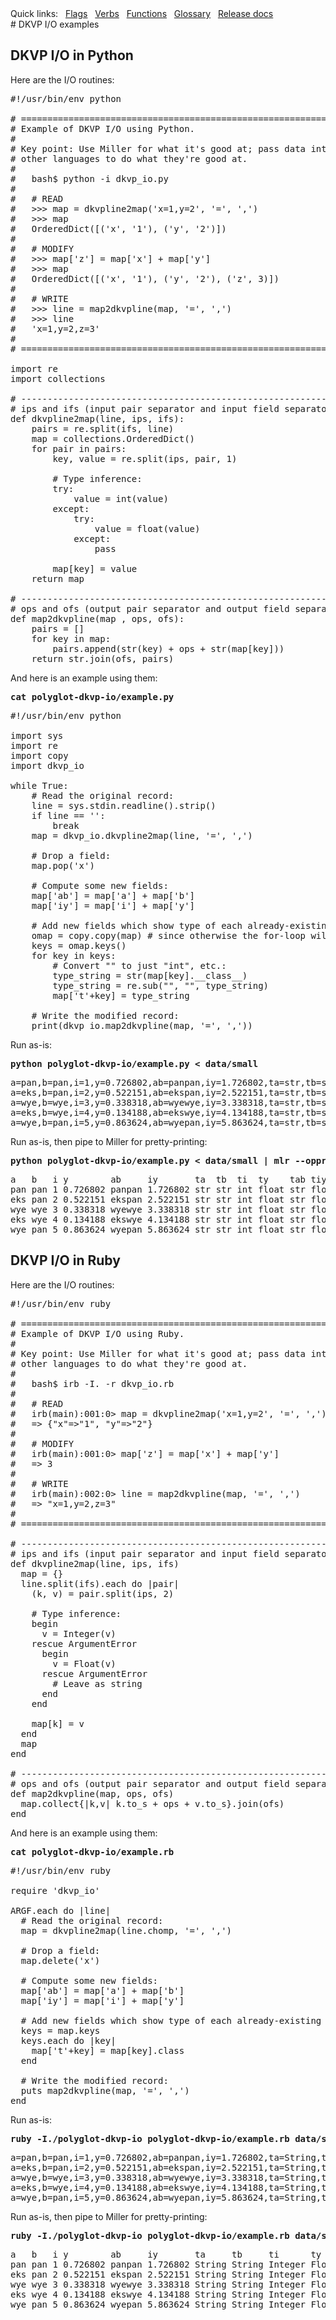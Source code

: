 <!---  PLEASE DO NOT EDIT DIRECTLY. EDIT THE .md.in FILE PLEASE. --->
<div>
<span class="quicklinks">
Quick links:
&nbsp;
<a class="quicklink" href="../reference-main-flag-list/index.html">Flags</a>
&nbsp;
<a class="quicklink" href="../reference-verbs/index.html">Verbs</a>
&nbsp;
<a class="quicklink" href="../reference-dsl-builtin-functions/index.html">Functions</a>
&nbsp;
<a class="quicklink" href="../glossary/index.html">Glossary</a>
&nbsp;
<a class="quicklink" href="../release-docs/index.html">Release docs</a>
</span>
</div>
# DKVP I/O examples

## DKVP I/O in Python

Here are the I/O routines:

<pre class="pre-non-highlight-non-pair">
#!/usr/bin/env python

# ================================================================
# Example of DKVP I/O using Python.
#
# Key point: Use Miller for what it's good at; pass data into/out of tools in
# other languages to do what they're good at.
#
#   bash$ python -i dkvp_io.py
#
#   # READ
#   &gt;&gt;&gt; map = dkvpline2map('x=1,y=2', '=', ',')
#   &gt;&gt;&gt; map
#   OrderedDict([('x', '1'), ('y', '2')])
#
#   # MODIFY
#   &gt;&gt;&gt; map['z'] = map['x'] + map['y']
#   &gt;&gt;&gt; map
#   OrderedDict([('x', '1'), ('y', '2'), ('z', 3)])
#
#   # WRITE
#   &gt;&gt;&gt; line = map2dkvpline(map, '=', ',')
#   &gt;&gt;&gt; line
#   'x=1,y=2,z=3'
#
# ================================================================

import re
import collections

# ----------------------------------------------------------------
# ips and ifs (input pair separator and input field separator) are nominally '=' and ','.
def dkvpline2map(line, ips, ifs):
	pairs = re.split(ifs, line)
	map = collections.OrderedDict()
	for pair in pairs:
		key, value = re.split(ips, pair, 1)

		# Type inference:
		try:
			value = int(value)
		except:
			try:
				value = float(value)
			except:
				pass

		map[key] = value
	return map

# ----------------------------------------------------------------
# ops and ofs (output pair separator and output field separator) are nominally '=' and ','.
def map2dkvpline(map , ops, ofs):
	pairs = []
	for key in map:
		pairs.append(str(key) + ops + str(map[key]))
	return str.join(ofs, pairs)
</pre>

And here is an example using them:

<pre class="pre-highlight-in-pair">
<b>cat polyglot-dkvp-io/example.py</b>
</pre>
<pre class="pre-non-highlight-in-pair">
#!/usr/bin/env python

import sys
import re
import copy
import dkvp_io

while True:
	# Read the original record:
	line = sys.stdin.readline().strip()
	if line == '':
		break
	map = dkvp_io.dkvpline2map(line, '=', ',')

	# Drop a field:
	map.pop('x')

	# Compute some new fields:
	map['ab'] = map['a'] + map['b']
	map['iy'] = map['i'] + map['y']

	# Add new fields which show type of each already-existing field:
	omap = copy.copy(map) # since otherwise the for-loop will modify what it loops over
	keys = omap.keys()
	for key in keys:
		# Convert "<type 'int'>" to just "int", etc.:
		type_string = str(map[key].__class__)
		type_string = re.sub("<type '", "", type_string) # python2
		type_string = re.sub("<class '", "", type_string) # python3
		type_string = re.sub("'>", "", type_string)
		map['t'+key] = type_string

	# Write the modified record:
	print(dkvp_io.map2dkvpline(map, '=', ','))
</pre>

Run as-is:

<pre class="pre-highlight-in-pair">
<b>python polyglot-dkvp-io/example.py < data/small</b>
</pre>
<pre class="pre-non-highlight-in-pair">
a=pan,b=pan,i=1,y=0.726802,ab=panpan,iy=1.726802,ta=str,tb=str,ti=int,ty=float,tab=str,tiy=float
a=eks,b=pan,i=2,y=0.522151,ab=ekspan,iy=2.522151,ta=str,tb=str,ti=int,ty=float,tab=str,tiy=float
a=wye,b=wye,i=3,y=0.338318,ab=wyewye,iy=3.338318,ta=str,tb=str,ti=int,ty=float,tab=str,tiy=float
a=eks,b=wye,i=4,y=0.134188,ab=ekswye,iy=4.134188,ta=str,tb=str,ti=int,ty=float,tab=str,tiy=float
a=wye,b=pan,i=5,y=0.863624,ab=wyepan,iy=5.863624,ta=str,tb=str,ti=int,ty=float,tab=str,tiy=float
</pre>

Run as-is, then pipe to Miller for pretty-printing:

<pre class="pre-highlight-in-pair">
<b>python polyglot-dkvp-io/example.py < data/small | mlr --opprint cat</b>
</pre>
<pre class="pre-non-highlight-in-pair">
a   b   i y        ab     iy       ta  tb  ti  ty    tab tiy
pan pan 1 0.726802 panpan 1.726802 str str int float str float
eks pan 2 0.522151 ekspan 2.522151 str str int float str float
wye wye 3 0.338318 wyewye 3.338318 str str int float str float
eks wye 4 0.134188 ekswye 4.134188 str str int float str float
wye pan 5 0.863624 wyepan 5.863624 str str int float str float
</pre>

## DKVP I/O in Ruby

Here are the I/O routines:

<pre class="pre-non-highlight-non-pair">
#!/usr/bin/env ruby

# ================================================================
# Example of DKVP I/O using Ruby.
#
# Key point: Use Miller for what it's good at; pass data into/out of tools in
# other languages to do what they're good at.
#
#   bash$ irb -I. -r dkvp_io.rb
#
#   # READ
#   irb(main):001:0&gt; map = dkvpline2map('x=1,y=2', '=', ',')
#   =&gt; {"x"=&gt;"1", "y"=&gt;"2"}
#
#   # MODIFY
#   irb(main):001:0&gt; map['z'] = map['x'] + map['y']
#   =&gt; 3
#
#   # WRITE
#   irb(main):002:0&gt; line = map2dkvpline(map, '=', ',')
#   =&gt; "x=1,y=2,z=3"
#
# ================================================================

# ----------------------------------------------------------------
# ips and ifs (input pair separator and input field separator) are nominally '=' and ','.
def dkvpline2map(line, ips, ifs)
  map = {}
  line.split(ifs).each do |pair|
    (k, v) = pair.split(ips, 2)

    # Type inference:
    begin
      v = Integer(v)
    rescue ArgumentError
      begin
        v = Float(v)
      rescue ArgumentError
        # Leave as string
      end
    end

    map[k] = v
  end
  map
end

# ----------------------------------------------------------------
# ops and ofs (output pair separator and output field separator) are nominally '=' and ','.
def map2dkvpline(map, ops, ofs)
  map.collect{|k,v| k.to_s + ops + v.to_s}.join(ofs)
end
</pre>

And here is an example using them:

<pre class="pre-highlight-in-pair">
<b>cat polyglot-dkvp-io/example.rb</b>
</pre>
<pre class="pre-non-highlight-in-pair">
#!/usr/bin/env ruby

require 'dkvp_io'

ARGF.each do |line|
  # Read the original record:
  map = dkvpline2map(line.chomp, '=', ',')

  # Drop a field:
  map.delete('x')

  # Compute some new fields:
  map['ab'] = map['a'] + map['b']
  map['iy'] = map['i'] + map['y']

  # Add new fields which show type of each already-existing field:
  keys = map.keys
  keys.each do |key|
    map['t'+key] = map[key].class
  end

  # Write the modified record:
  puts map2dkvpline(map, '=', ',')
end
</pre>

Run as-is:

<pre class="pre-highlight-in-pair">
<b>ruby -I./polyglot-dkvp-io polyglot-dkvp-io/example.rb data/small</b>
</pre>
<pre class="pre-non-highlight-in-pair">
a=pan,b=pan,i=1,y=0.726802,ab=panpan,iy=1.726802,ta=String,tb=String,ti=Integer,ty=Float,tab=String,tiy=Float
a=eks,b=pan,i=2,y=0.522151,ab=ekspan,iy=2.522151,ta=String,tb=String,ti=Integer,ty=Float,tab=String,tiy=Float
a=wye,b=wye,i=3,y=0.338318,ab=wyewye,iy=3.338318,ta=String,tb=String,ti=Integer,ty=Float,tab=String,tiy=Float
a=eks,b=wye,i=4,y=0.134188,ab=ekswye,iy=4.134188,ta=String,tb=String,ti=Integer,ty=Float,tab=String,tiy=Float
a=wye,b=pan,i=5,y=0.863624,ab=wyepan,iy=5.863624,ta=String,tb=String,ti=Integer,ty=Float,tab=String,tiy=Float
</pre>

Run as-is, then pipe to Miller for pretty-printing:

<pre class="pre-highlight-in-pair">
<b>ruby -I./polyglot-dkvp-io polyglot-dkvp-io/example.rb data/small | mlr --opprint cat</b>
</pre>
<pre class="pre-non-highlight-in-pair">
a   b   i y        ab     iy       ta     tb     ti      ty    tab    tiy
pan pan 1 0.726802 panpan 1.726802 String String Integer Float String Float
eks pan 2 0.522151 ekspan 2.522151 String String Integer Float String Float
wye wye 3 0.338318 wyewye 3.338318 String String Integer Float String Float
eks wye 4 0.134188 ekswye 4.134188 String String Integer Float String Float
wye pan 5 0.863624 wyepan 5.863624 String String Integer Float String Float
</pre>
